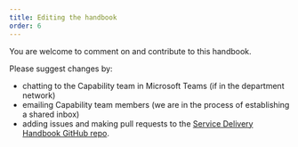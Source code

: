 ```yaml
---
title: Editing the handbook
order: 6
---
```


You are welcome to comment on and contribute to this handbook.

Please suggest changes by:
- chatting to the Capability team in Microsoft Teams (if in the department network)
- emailing Capability team members (we are in the process of establishing a shared inbox)
- adding issues and making pull requests to the [Service Delivery Handbook GitHub repo](https://github.com/envris/digital-trade-handbook).